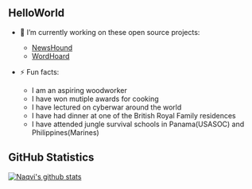 ## HelloWorld

- 🔭 I’m currently working on these open source projects: 
  - [NewsHound](https://github.com/johnbumgarner/newshound)
  - [WordHoard](https://github.com/johnbumgarner/wordhoard)

- ⚡ Fun facts:
  - I am an aspiring woodworker
  - I have won mutiple awards for cooking
  - I have lectured on cyberwar around the world
  - I have had dinner at one of the British Royal Family residences
  - I have attended jungle survival schools in Panama(USASOC) and Philippines(Marines)

<!--
**johnbumgarner/johnbumgarner** is a ✨ _special_ ✨ repository because its `README.md` (this file) appears on your GitHub profile.

 🔭 I’m currently working on these startup projects: 
- [Foliofficient](https://www.foliofficient.com)
Here are some ideas to get you started:

- 🔭 I’m currently working on ...
- 🌱 I’m currently learning ...
- 👯 I’m looking to collaborate on ...
- 🤔 I’m looking for help with ...
- 💬 Ask me about ...
- 📫 How to reach me: ...
- 😄 Pronouns: ...
- ⚡ Fun fact: ...
-->


## GitHub Statistics
<p align="left">
<a href="https://github.com/johnbumgarner">
<img align="center" src="https://github-readme-stats.vercel.app/api?username=johnbumgarner&show_icons=true&theme=dark&line_height=27" alt="Naqvi's github stats"/></a>
<!---
<a href="https://github.com/johnbumgarner">
<img align="center" src="https://github-readme-stats.vercel.app/api/top-langs/?username=johnbumgarner&theme=dark&hide_langs_below=1" /></a>
-->
</p>


